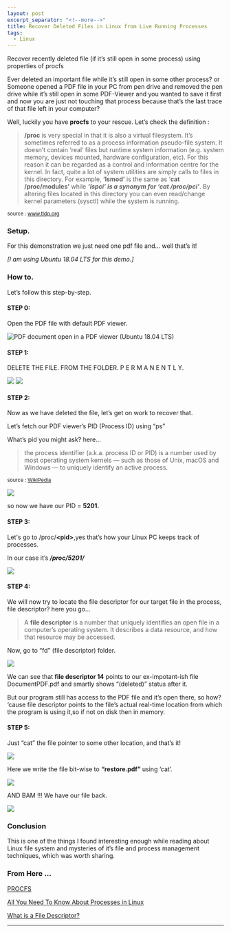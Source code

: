 ```yaml
---
layout: post
excerpt_separator: "<!--more-->"
title: Recover Deleted Files in Linux from Live Running Processes
tags:
  - Linux
---
```


<div class="message">
Recover recently deleted file (if it’s still open in some process) using properties of procfs
</div>

<!--more-->

Ever deleted an important file while it’s still open in some other process?
or Someone opened a PDF file in your PC from pen drive and removed the pen drive while it’s still open in some PDF-Viewer and you wanted to save it first and now you are just not touching that process because that’s the last trace of that file left in your computer?

Well, luckily you have **procfs** to your rescue. Let’s check the definition :


> **/proc** is very special in that it is also a virtual filesystem. It’s sometimes referred to as a process information pseudo-file system. It doesn’t contain ‘real’ files but runtime system information (e.g. system memory, devices mounted, hardware configuration, etc). For this reason it can be regarded as a control and information centre for the kernel. In fact, quite a lot of system utilities are simply calls to files in this directory. For example, **‘lsmod’** is the same as ‘**cat /proc/modules’** while ***‘lspci’ is a synonym for ‘cat /proc/pci’***. By altering files located in this directory you can even read/change kernel parameters (sysctl) while the system is running.

<sup>source : <a href="https://www.tldp.org/LDP/Linux-Filesystem-Hierarchy/html/proc.html">www.tldp.org</a></sup>



### Setup.

For this demonstration we just need one pdf file and... well that’s it!

*[I am using Ubuntu 18.04 LTS for this demo.]*

### How to.

Let’s follow this step-by-step.

#### STEP 0:

Open the PDF file with default PDF viewer.

![](https://miro.medium.com/max/1400/1*ZbJE03T5B3HXw4yuf_cnMQ.png "PDF document open in a PDF viewer (Ubuntu 18.04 LTS)")

#### STEP 1:

DELETE THE FILE. FROM THE FOLDER. P E R M A N E N T L Y.

![](https://miro.medium.com/max/1280/1*7rcljwEYNFzH2cY-lPXEmw.png)
![](https://miro.medium.com/max/552/1*36beTPYYSIqjvCgSZrvK-g.png)

#### STEP 2:

Now as we have deleted the file, let’s get on work to recover that.

Let’s fetch our PDF viewer’s PID (Process ID) using “ps”

What’s pid you might ask? here…

> the process identifier (a.k.a. process ID or PID) is a number used by most operating system kernels — such as those of Unix, macOS and Windows — to uniquely identify an active process.

<sup>source : <a href="https://en.wikipedia.org/wiki/Process_identifier">WikiPedia</a></sup>

![](https://miro.medium.com/max/2000/1*iCZcVmfFRLe2poxYp8vHzg.png)

so now we have our PID = **5201.**

#### STEP 3:

Let's go to /proc/**\<pid\>**,yes that’s how your Linux PC keeps track of processes.

In our case it’s ***/proc/5201/***

![](https://miro.medium.com/max/2000/1*oiitajakNYIaKFXmPYlD6Q.png)

#### STEP 4:

We will now try to locate the file descriptor for our target file in the process, file descriptor? here you go…

> A **file descriptor** is a number that uniquely identifies an open file in a computer’s operating system. It describes a data resource, and how that resource may be accessed.

Now, go to “fd” (file descriptor) folder.

![](https://miro.medium.com/max/2000/1*YzcnPHuUv8vMMJs_wlcBZw.png)

We can see that **file descriptor 14** points to our ex-impotant-ish file DocumentPDF.pdf and smartly shows “(deleted)” status after it.

But our program still has access to the PDF file and it’s open there, so how? ‘cause file descriptor points to the file’s actual real-time location from which the program is using it,so if not on disk then in memory.

#### STEP 5:

Just “cat” the file pointer to some other location, and that’s it!

![](https://miro.medium.com/max/2000/1*BKXfsQkGCjjCiQmJgN9qog.png)

Here we write the file bit-wise to **“restore.pdf”** using ‘cat’.

![](https://miro.medium.com/max/1024/1*c9Ht4a7Lm8CQavq7l-6sOQ.png)

AND BAM !!! We have our file back.

![](https://miro.medium.com/max/1400/1*naQC7KHea6tIdED5Tn9a1A.png)

### Conclusion

This is one of the things I found interesting enough while reading about Linux file system and mysteries of it’s file and process management techniques, which was worth sharing.

### From Here ...

[PROCFS](https://en.wikipedia.org/wiki/Procfs)

[All You Need To Know About Processes in Linux](https://www.tecmint.com/linux-process-management/)

[What is a File Descriptor?](https://www.computerhope.com/jargon/f/file-descriptor.htm)


---
